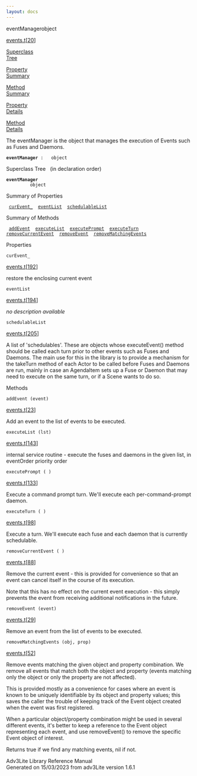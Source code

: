 ```yaml
---
layout: docs
---
```

<span class="title">eventManager</span><span class="type">object</span>

[events.t](../file/events.t.html)\[[20](../source/events.t.html#20)\]

[Superclass  
Tree](#_SuperClassTree_)

[Property  
Summary](#_PropSummary_)

[Method  
Summary](#_MethodSummary_)

[Property  
Details](#_Properties_)

[Method  
Details](#_Methods_)

<div class="fdesc">

The eventManager is the object that manages the execution of Events such
as Fuses and Daemons.

**`eventManager`**` :   object`

</div>

<span id="_SuperClassTree_"></span>

<div class="mjhd">

<span class="hdln">Superclass Tree</span>   (in declaration order)

</div>

**`eventManager`**  
`         object`  
<span id="_PropSummary_"></span>

<div class="mjhd">

<span class="hdln">Summary of Properties</span>  

</div>

` `[`curEvent_`](#curEvent_)`  `[`eventList`](#eventList)`  `[`schedulableList`](#schedulableList)`  `

<span id="_MethodSummary_"></span>

<div class="mjhd">

<span class="hdln">Summary of Methods</span>  

</div>

` `[`addEvent`](#addEvent)`  `[`executeList`](#executeList)`  `[`executePrompt`](#executePrompt)`  `[`executeTurn`](#executeTurn)`  `[`removeCurrentEvent`](#removeCurrentEvent)`  `[`removeEvent`](#removeEvent)`  `[`removeMatchingEvents`](#removeMatchingEvents)`  `

<span id="_Properties_"></span>

<div class="mjhd">

<span class="hdln">Properties</span>  

</div>

<span id="curEvent_"></span>

`curEvent_`

[events.t](../file/events.t.html)\[[192](../source/events.t.html#192)\]

<div class="desc">

restore the enclosing current event

</div>

<span id="eventList"></span>

`eventList`

[events.t](../file/events.t.html)\[[194](../source/events.t.html#194)\]

<div class="desc">

*no description available*

</div>

<span id="schedulableList"></span>

`schedulableList`

[events.t](../file/events.t.html)\[[205](../source/events.t.html#205)\]

<div class="desc">

A list of 'schedulables'. These are objects whose executeEvent() method
should be called each turn prior to other events such as Fuses and
Daemons. The main use for this in the library is to provide a mechanism
for the takeTurn method of each Actor to be called before Fuses and
Daemons are run, mainly in case an AgendaItem sets up a Fuse or Daemon
that may need to execute on the same turn, or if a Scene wants to do so.

</div>

<span id="_Methods_"></span>

<div class="mjhd">

<span class="hdln">Methods</span>  

</div>

<span id="addEvent"></span>

`addEvent (event)`

[events.t](../file/events.t.html)\[[23](../source/events.t.html#23)\]

<div class="desc">

Add an event to the list of events to be executed.

</div>

<span id="executeList"></span>

`executeList (lst)`

[events.t](../file/events.t.html)\[[143](../source/events.t.html#143)\]

<div class="desc">

internal service routine - execute the fuses and daemons in the given
list, in eventOrder priority order

</div>

<span id="executePrompt"></span>

`executePrompt ( )`

[events.t](../file/events.t.html)\[[133](../source/events.t.html#133)\]

<div class="desc">

Execute a command prompt turn. We'll execute each per-command-prompt
daemon.

</div>

<span id="executeTurn"></span>

`executeTurn ( )`

[events.t](../file/events.t.html)\[[98](../source/events.t.html#98)\]

<div class="desc">

Execute a turn. We'll execute each fuse and each daemon that is
currently schedulable.

</div>

<span id="removeCurrentEvent"></span>

`removeCurrentEvent ( )`

[events.t](../file/events.t.html)\[[88](../source/events.t.html#88)\]

<div class="desc">

Remove the current event - this is provided for convenience so that an
event can cancel itself in the course of its execution.

Note that this has no effect on the current event execution - this
simply prevents the event from receiving additional notifications in the
future.

</div>

<span id="removeEvent"></span>

`removeEvent (event)`

[events.t](../file/events.t.html)\[[29](../source/events.t.html#29)\]

<div class="desc">

Remove an event from the list of events to be executed.

</div>

<span id="removeMatchingEvents"></span>

`removeMatchingEvents (obj, prop)`

[events.t](../file/events.t.html)\[[52](../source/events.t.html#52)\]

<div class="desc">

Remove events matching the given object and property combination. We
remove all events that match both the object and property (events
matching only the object or only the property are not affected).

This is provided mostly as a convenience for cases where an event is
known to be uniquely identifiable by its object and property values;
this saves the caller the trouble of keeping track of the Event object
created when the event was first registered.

When a particular object/property combination might be used in several
different events, it's better to keep a reference to the Event object
representing each event, and use removeEvent() to remove the specific
Event object of interest.

Returns true if we find any matching events, nil if not.

</div>

<div class="ftr">

Adv3Lite Library Reference Manual  
Generated on 15/03/2023 from adv3Lite version 1.6.1

</div>
